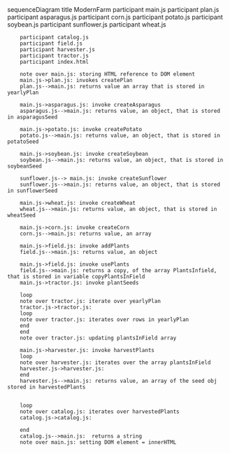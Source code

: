 <div class="mermaid">sequenceDiagram
    title ModernFarm
        participant main.js
        participant plan.js
        participant asparagus.js
        participant corn.js
        participant potato.js
        participant soybean.js
        participant sunflower.js
        participant wheat.js
    
        participant catalog.js
        participant field.js
        participant harvester.js
        participant tractor.js
        participant index.html

        note over main.js: storing HTML reference to DOM element
        main.js->plan.js: invokes createPlan
        plan.js-->main.js: returns value an array that is stored in yearlyPlan

        main.js->asparagus.js: invoke createAsparagus
        asparagus.js-->main.js: returns value, an object, that is stored in asparagusSeed

        main.js->potato.js: invoke createPotato
        potato.js-->main.js: returns value, an object, that is stored in potatoSeed

        main.js->soybean.js: invoke createSoybean
        soybean.js-->main.js: returns value, an object, that is stored in soybeanSeed

        sunflower.js--> main.js: invoke createSunflower
        sunflower.js-->main.js: returns value, an object, that is stored in sunflowerSeed

        main.js->wheat.js: invoke createWheat
        wheat.js-->main.js: returns value, an object, that is stored in wheatSeed

        main.js->corn.js: invoke createCorn
        corn.js-->main.js: returns value, an array

        main.js->field.js: invoke addPlants
        field.js-->main.js: returns value, an object 

        main.js->field.js: invoke usePlants
        field.js-->main.js: returns a copy, of the array PlantsInfield, that is stored in variable copyPlantsInField 
        main.js->tractor.js: invoke plantSeeds

        loop 
        note over tractor.js: iterate over yearlyPlan
        tractor.js->tractor.js: 
        loop 
        note over tractor.js: iterates over rows in yearlyPlan
        end
        end
        note over tractor.js: updating plantsInField array 

        main.js->harvester.js: invoke harvestPlants
        loop 
        note over harvester.js: iterates over the array plantsInField
        harvester.js->harvester.js: 
        end 
        harvester.js-->main.js: returns value, an array of the seed obj stored in harvestedPlants


        loop
        note over catalog.js: iterates over harvestedPlants 
        catalog.js->catalog.js: 

        end
        catalog.js-->main.js:  returns a string 
        note over main.js: setting DOM element = innerHTML
</div>